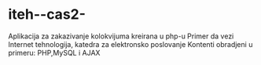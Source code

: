 # iteh--cas2-
Aplikacija za zakazivanje kolokvijuma kreirana u php-u
Primer da vezi Internet tehnologija, katedra za elektronsko poslovanje
Kontenti obradjeni u primeru: PHP,MySQL i AJAX
